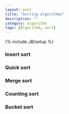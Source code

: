 ```yaml
---
layout: post
title: "Sorting algorithms"
description: ""
category: algorithm
tags: [Algorithm, sort]
---
```

{% include JB/setup %}


### Insert sort

### Quick sort

### Merge sort

### Counting sort

### Bucket sort
